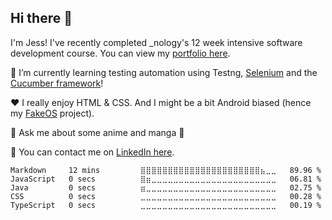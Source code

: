 ## Hi there 👋
I'm Jess! 
I've recently completed _nology's 12 week intensive software development course. You can view my [portfolio here](https://xjessd.github.io/).

🌱 I’m currently learning testing automation using Testng, [Selenium](https://github.com/xJessD/test-automation-practice) and the [Cucumber framework](https://github.com/xJessD/selenium-cucumber)!

❤️ I really enjoy HTML & CSS. And I might be a bit Android biased (hence my [FakeOS](https://xjessd.github.io/fakeOS/) project).

💬 Ask me about some anime and manga 📖

📨 You can contact me on [LinkedIn here](https://www.linkedin.com/in/xjessd/).

<!--START_SECTION:waka-->

```text
Markdown     12 mins         ⣿⣿⣿⣿⣿⣿⣿⣿⣿⣿⣿⣿⣿⣿⣿⣿⣿⣿⣿⣿⣿⣿⣦⣀⣀   89.96 %
JavaScript   0 secs          ⣿⣶⣀⣀⣀⣀⣀⣀⣀⣀⣀⣀⣀⣀⣀⣀⣀⣀⣀⣀⣀⣀⣀⣀⣀   06.81 %
Java         0 secs          ⣶⣀⣀⣀⣀⣀⣀⣀⣀⣀⣀⣀⣀⣀⣀⣀⣀⣀⣀⣀⣀⣀⣀⣀⣀   02.75 %
CSS          0 secs          ⣀⣀⣀⣀⣀⣀⣀⣀⣀⣀⣀⣀⣀⣀⣀⣀⣀⣀⣀⣀⣀⣀⣀⣀⣀   00.28 %
TypeScript   0 secs          ⣀⣀⣀⣀⣀⣀⣀⣀⣀⣀⣀⣀⣀⣀⣀⣀⣀⣀⣀⣀⣀⣀⣀⣀⣀   00.19 %
```

<!--END_SECTION:waka-->

<!--
**xJessD/xJessd** is a ✨ _special_ ✨ repository because its `README.md` (this file) appears on your GitHub profile.

Here are some ideas to get you started:

- 👯 I’m looking to collaborate on ...
- 🤔 I’m looking for help with ...
- 💬 Ask me about ...
- 📫 How to reach me: ...
- 😄 Pronouns: ...
- ⚡ Fun fact: ...
[![Jess's GitHub stats](https://github-readme-stats.vercel.app/api?username=xJessD&theme=gotham)](https://github.com/xJessD/github-readme-stats)
-->

